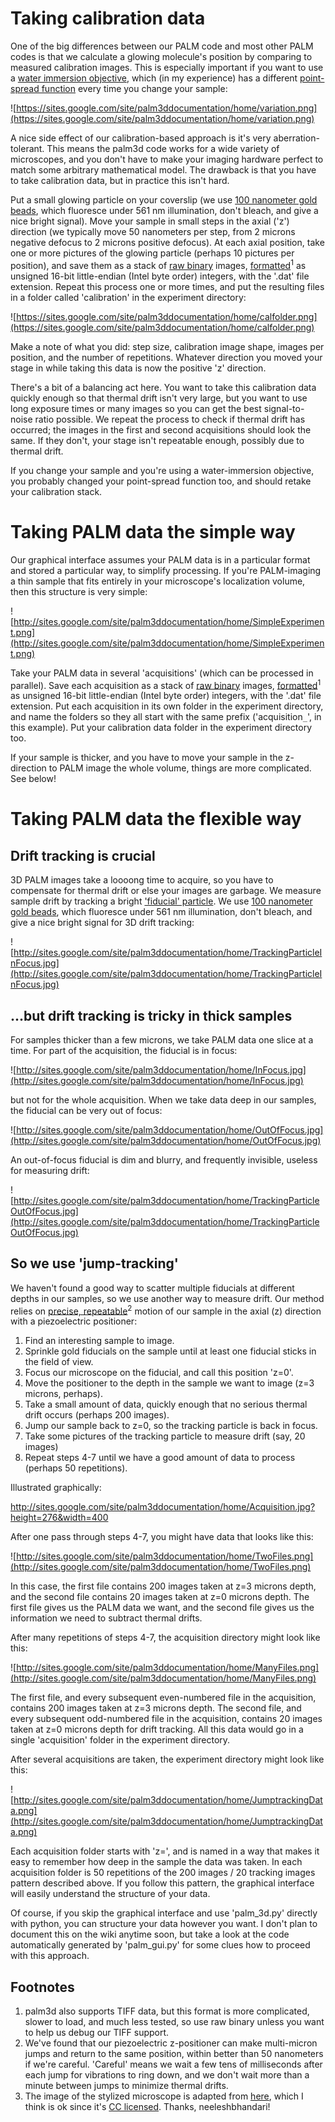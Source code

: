 # Taking calibration data #
One of the big differences between our PALM code and most other PALM codes is that we calculate a glowing molecule's position by comparing to measured calibration images. This is especially important if you want to use a [water immersion objective](http://www.ncbi.nlm.nih.gov/pubmed/15369482), which (in my experience) has a different [point-spread function](http://en.wikipedia.org/wiki/Point_spread_function) every time you change your sample:

![https://sites.google.com/site/palm3ddocumentation/home/variation.png](https://sites.google.com/site/palm3ddocumentation/home/variation.png)

A nice side effect of our calibration-based approach is it's very aberration-tolerant. This means the palm3d code works for a wide variety of microscopes, and you don't have to make your imaging hardware perfect to match some arbitrary mathematical model. The drawback is that you have to take calibration data, but in practice this isn't hard.

Put a small glowing particle on your coverslip (we use [100 nanometer gold beads](http://www.microspheres-nanospheres.com/Microspheres/Inorganic/Metals/Gold.htm), which fluoresce under 561 nm illumination, don't bleach, and give a nice bright signal). Move your sample in small steps in the axial ('z') direction (we typically move 50 nanometers per step, from 2 microns negative defocus to 2 microns positive defocus). At each axial position, take one or more pictures of the glowing particle (perhaps 10 pictures per position), and save them as a stack of  [raw binary](http://rsbweb.nih.gov/ij/docs/menus/file.html#saveas) images, [formatted](http://code.google.com/p/palm3d/wiki/TakingData#Footnotes)<sup>1</sup> as unsigned 16-bit little-endian (Intel byte order) integers, with the '.dat' file extension. Repeat this process one or more times, and put the resulting files in a folder called 'calibration' in the experiment directory:

![https://sites.google.com/site/palm3ddocumentation/home/calfolder.png](https://sites.google.com/site/palm3ddocumentation/home/calfolder.png)

Make a note of what you did: step size, calibration image shape, images per position, and the number of repetitions. Whatever direction you moved your stage in while taking this data is now the positive 'z' direction.

There's a bit of a balancing act here. You want to take this calibration data quickly enough so that thermal drift isn't very large, but you want to use long exposure times or many images so you can get the best signal-to-noise ratio possible. We repeat the process to check if thermal drift has occurred; the images in the first and second acquisitions should look the same. If they don't, your stage isn't repeatable enough, possibly due to thermal drift.

If you change your sample and you're using a water-immersion objective, you probably changed your point-spread function too, and should retake your calibration stack.

# Taking PALM data the simple way #
Our graphical interface assumes your PALM data is in a particular format and stored a particular way, to simplify processing. If you're PALM-imaging a thin sample that fits entirely in your microscope's localization volume, then this structure is very simple:

![http://sites.google.com/site/palm3ddocumentation/home/SimpleExperiment.png](http://sites.google.com/site/palm3ddocumentation/home/SimpleExperiment.png)

Take your PALM data in several 'acquisitions' (which can be processed in parallel). Save each acquisition as a stack of  [raw binary](http://rsbweb.nih.gov/ij/docs/menus/file.html#saveas) images, [formatted](http://code.google.com/p/palm3d/wiki/TakingData#Footnotes)<sup>1</sup> as unsigned 16-bit little-endian (Intel byte order) integers, with the '.dat' file extension. Put each acquisition in its own folder in the experiment directory, and name the folders so they all start with the same prefix ('acquisition`_`', in this example). Put your calibration data folder in the experiment directory too.

If your sample is thicker, and you have to move your sample in the z-direction to PALM image the whole volume, things are more complicated. See below!

# Taking PALM data the flexible way #
## Drift tracking is crucial ##

3D PALM images take a loooong time to acquire, so you have to compensate for thermal drift or else your images are garbage. We measure sample drift by tracking a bright ['fiducial' particle](http://en.wikipedia.org/wiki/Fiduciary_marker#Medical_Imaging). We use [100 nanometer gold beads](http://www.microspheres-nanospheres.com/Microspheres/Inorganic/Metals/Gold.htm), which fluoresce under 561 nm illumination, don't bleach, and give a nice bright signal for 3D drift tracking:

![http://sites.google.com/site/palm3ddocumentation/home/TrackingParticleInFocus.jpg](http://sites.google.com/site/palm3ddocumentation/home/TrackingParticleInFocus.jpg)

## ...but drift tracking is tricky in thick samples ##
For samples thicker than a few microns, we take PALM data one slice at a time. For part of the acquisition, the fiducial is in focus:

![http://sites.google.com/site/palm3ddocumentation/home/InFocus.jpg](http://sites.google.com/site/palm3ddocumentation/home/InFocus.jpg)

but not for the whole acquisition. When we take data deep in our samples, the fiducial can be very out of focus:

![http://sites.google.com/site/palm3ddocumentation/home/OutOfFocus.jpg](http://sites.google.com/site/palm3ddocumentation/home/OutOfFocus.jpg)

An out-of-focus fiducial is dim and blurry, and frequently invisible, useless for measuring drift:

![http://sites.google.com/site/palm3ddocumentation/home/TrackingParticleOutOfFocus.jpg](http://sites.google.com/site/palm3ddocumentation/home/TrackingParticleOutOfFocus.jpg)

## So we use 'jump-tracking' ##

We haven't found a good way to scatter multiple fiducials at different depths in our samples, so we use another way to measure drift. Our method relies on [precise, repeatable](http://code.google.com/p/palm3d/wiki/TakingData#Footnotes)<sup>2</sup> motion of our sample in the axial (z) direction with a piezoelectric positioner:

  1. Find an interesting sample to image.
  1. Sprinkle gold fiducials on the sample until at least one fiducial sticks in the field of view.
  1. Focus our microscope on the fiducial, and call this position 'z=0'.
  1. Move the positioner to the depth in the sample we want to image (z=3 microns, perhaps).
  1. Take a small amount of data, quickly enough that no serious thermal drift occurs (perhaps 200 images).
  1. Jump our sample back to z=0, so the tracking particle is back in focus.
  1. Take some pictures of the tracking particle to measure drift (say, 20 images)
  1. Repeat steps 4-7 until we have a good amount of data to process (perhaps 50 repetitions).

Illustrated graphically:

http://sites.google.com/site/palm3ddocumentation/home/Acquisition.jpg?height=276&width=400

After one pass through steps 4-7, you might have data that looks like this:

![http://sites.google.com/site/palm3ddocumentation/home/TwoFiles.png](http://sites.google.com/site/palm3ddocumentation/home/TwoFiles.png)

In this case, the first file contains 200 images taken at z=3 microns depth, and the second file contains 20 images taken at z=0 microns depth. The first file gives us the PALM data we want, and the second file gives us the information we need to subtract thermal drifts.

After many repetitions of steps 4-7, the acquisition directory might look like this:

![http://sites.google.com/site/palm3ddocumentation/home/ManyFiles.png](http://sites.google.com/site/palm3ddocumentation/home/ManyFiles.png)

The first file, and every subsequent even-numbered file in the acquisition, contains 200 images taken at z=3 microns depth. The second file, and every subsequent odd-numbered file in the acquisition, contains 20 images taken at z=0 microns depth for drift tracking. All this data would go in a single 'acquisition' folder in the experiment directory.

After several acquisitions are taken, the experiment directory might look like this:

![http://sites.google.com/site/palm3ddocumentation/home/JumptrackingData.png](http://sites.google.com/site/palm3ddocumentation/home/JumptrackingData.png)

Each acquisition folder starts with 'z=', and is named in a way that makes it easy to remember how deep in the sample the data was taken. In each acquisition folder is 50 repetitions of the 200 images / 20 tracking images pattern described above. If you follow this pattern, the graphical interface will easily understand the structure of your data.

Of course, if you skip the graphical interface and use 'palm\_3d.py' directly with python, you can structure your data however you want. I don't plan to document this on the wiki anytime soon, but take a look at the code automatically generated by 'palm\_gui.py' for some clues how to proceed with this approach.


## Footnotes ##
  1. palm3d also supports TIFF data, but this format is more complicated, slower to load, and much less tested, so use raw binary unless you want to help us debug our TIFF support.
  1. We've found that our piezoelectric z-positioner can make multi-micron jumps and return to the same position, within better than 50 nanometers if we're careful. 'Careful' means we wait a few tens of milliseconds after each jump for vibrations to ring down, and  we don't wait more than a minute between jumps to minimize thermal drifts.
  1. The image of the stylized microscope is adapted from [here](http://www.flickr.com/photos/neeleshbhandari/3155559217/), which I think is ok since it's [CC licensed](http://creativecommons.org/licenses/by-sa/2.0/deed.en). Thanks, neeleshbhandari!